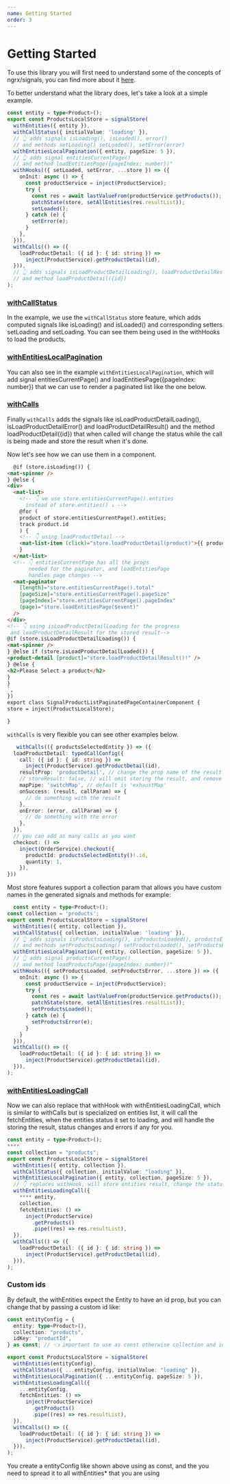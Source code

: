 ```yaml
---
name: Getting Started
order: 3
---
```


# Getting Started

To use this library you will first need to understand some of the concepts of ngrx/signals, you can find more about it [here](https://ngrx.io/guide/signals).

To better understand what the library does, let's take a look at a simple example.

```typescript
const entity = type<Product>();
export const ProductsLocalStore = signalStore(
  withEntities({ entity }),
  withCallStatus({ initialValue: 'loading' }),
  // 👆 adds signals isLoading(), isLoaded(), error()
  // and methods setLoading() setLoaded(), setError(error)
  withEntitiesLocalPagination({ entity, pageSize: 5 }),
  // 👆 adds signal entitiesCurrentPage()
  // and method loadEntitiesPage({pageIndex: number})"
  withHooks(({ setLoaded, setError, ...store }) => ({
    onInit: async () => {
      const productService = inject(ProductService);
      try {
        const res = await lastValueFrom(productService.getProducts());
        patchState(store, setAllEntities(res.resultList));
        setLoaded();
      } catch (e) {
        setError(e);
      }
    },
  })),
  withCalls(() => ({
    loadProductDetail: ({ id }: { id: string }) =>
      inject(ProductService).getProductDetail(id),
  })),
  // 👆 adds signals isLoadProductDetailLoading(), loadProductDetailResult()
  // and method loadProductDetail({id})
);
```

### [withCallStatus](../traits/withCallStatus)

In the example, we use the `withCallStatus` store feature, which adds computed signals like isLoading() and isLoaded() and corresponding setters setLoading and setLoading. You can see them being used in the withHooks to load the products.

### [withEntitiesLocalPagination](../traits/withEntitiesLocalPagination)

You can also see in the example `withEntitiesLocalPagination`, which will add signal entitiesCurrentPage() and loadEntitiesPage({pageIndex: number}) that we can use to render a paginated list like the one below.

### [withCalls](../traits/withCalls)

Finally `withCalls` adds the signals like isLoadProductDetailLoading(), isLoadProductDetailError() and loadProductDetailResult() and the method loadProductDetail({id}) that when called will change the status while the call is being made and store the result when it's done.

Now let's see how we can use them in a component.

```html
  @if (store.isLoading()) {
<mat-spinner />
} @else {
<div>
  <mat-list>
    <!-- 👇 we use store.entitiesCurrentPage().entities 
      instead of store.entities() ↓ -->
    @for (
    product of store.entitiesCurrentPage().entities;
    track product.id
    ) {
    <!-- 👇 using loadProductDetail -->
    <mat-list-item (click)="store.loadProductDetail(product)">{{ product.name }}</mat-list-item>
    }
  </mat-list>
  <!-- 👇 entitiesCurrentPage has all the props
       needed for the paginator, and loadEntitiesPage 
       handles page changes -->
  <mat-paginator
    [length]="store.entitiesCurrentPage().total"
    [pageSize]="store.entitiesCurrentPage().pageSize"
    [pageIndex]="store.entitiesCurrentPage().pageIndex"
    (page)="store.loadEntitiesPage($event)"
  />
</div>
<!-- 👇 using isLoadProductDetailLoading for the progress 
 and loadProductDetailResult for the stored result-->
@if (store.isLoadProductDetailLoading()) {
<mat-spinner />
} @else if (store.isLoadProductDetailLoaded()) {
<product-detail [product]="store.loadProductDetailResult()!" />
} @else {
<h2>Please Select a product</h2>
}
}
`,
})
export class SignalProductListPaginatedPageContainerComponent {
store = inject(ProductsLocalStore);

}
```

`withCalls` is very flexible you can see other examples below.

```typescript
   withCalls(({ productsSelectedEntity }) => ({
  loadProductDetail: typedCallConfig({
    call: ({ id }: { id: string }) =>
      inject(ProductService).getProductDetail(id),
    resultProp: 'productDetail', // change the prop name of the result
    // storeResult: false, // will omit storing the result, and remove the result prop from the store
    mapPipe: 'switchMap', // default is 'exhaustMap'
    onSuccess: (result, callParam) => {
      // do something with the result
    },
    onError: (error, callParam) => {
      // do something with the error
    },
  }),
  // you can add as many calls as you want
  checkout: () =>
    inject(OrderService).checkout({
      productId: productsSelectedEntity()!.id,
      quantity: 1,
    }),
}))
````

Most store features support a collection param that allows you have custom names in the generated signals and methods for example:

```typescript 
  const entity = type<Product>();
const collection = 'products';
export const ProductsLocalStore = signalStore(
  withEntities({ entity, collection }),
  withCallStatus({ collection, initialValue: 'loading' }),
  // 👆 adds signals isProductsLoading(), isProductsLoaded(), productsError()
  // and methods setProductsLoading() setProductsLoaded(), setProductsError(error)
  withEntitiesLocalPagination({ entity, collection, pageSize: 5 }),
  // 👆 adds signal productsCurrentPage()
  // and method loadProductsPage({pageIndex: number})"
  withHooks(({ setProductsLoaded, setProductsError, ...store }) => ({
    onInit: async () => {
      const productService = inject(ProductService);
      try {
        const res = await lastValueFrom(productService.getProducts());
        patchState(store, setAllEntities(res.resultList));
        setProductsLoaded();
      } catch (e) {
        setProductsError(e);
      }
    }
  })),
  withCalls(() => ({
    loadProductDetail: ({ id }: { id: string }) =>
      inject(ProductService).getProductDetail(id),
  })),
);
```

### [withEntitiesLoadingCall](../traits/withEntitiesLoadingCall)

Now we can also replace that withHook with withEntitiesLoadingCall, which is similar to withCalls but is specialized on entities list,
it will call the fetchEntities, when the entities status it set to loading, and will handle the storing the result, status changes and errors if any for you.

```typescript
const entity = type<Product>();
****
const collection = "products";
export const ProductsLocalStore = signalStore(
  withEntities({ entity, collection }),
  withCallStatus({ collection, initialValue: "loading" }),
  withEntitiesLocalPagination({ entity, collection, pageSize: 5 }),
  // 👇 replaces withHook, will store entities result, change the status and handle errors
  withEntitiesLoadingCall({
    **** entity,
    collection,
    fetchEntities: () =>
      inject(ProductService)
        .getProducts()
        .pipe((res) => res.resultList),
  }),
  withCalls(() => ({
    loadProductDetail: ({ id }: { id: string }) =>
      inject(ProductService).getProductDetail(id),
  })),
);
```

### Custom ids

By default, the withEntities expect the Entity to have an id prop, but you can change that by passing a custom id like:

```typescript
const entityConfig = {
  entity: type<Product>(),
  collection: "products",
  idKey: "productId",
} as const; // 👈 important to use as const otherwise collection and idKey type will be a string instead of a string literal 

export const ProductsLocalStore = signalStore(
  withEntities(entityConfig),
  withCallStatus({ ...entityConfig, initialValue: "loading" }),
  withEntitiesLocalPagination({ ...entityConfig, pageSize: 5 }),
  withEntitiesLoadingCall({
    ...entityConfig,
    fetchEntities: () =>
      inject(ProductService)
        .getProducts()
        .pipe((res) => res.resultList),
  }),
  withCalls(() => ({
    loadProductDetail: ({ id }: { id: string }) =>
      inject(ProductService).getProductDetail(id),
  })),
);
```

You create a entityConfig like shown above using as const, and the you need to spread it to all withEntities* that you are using

